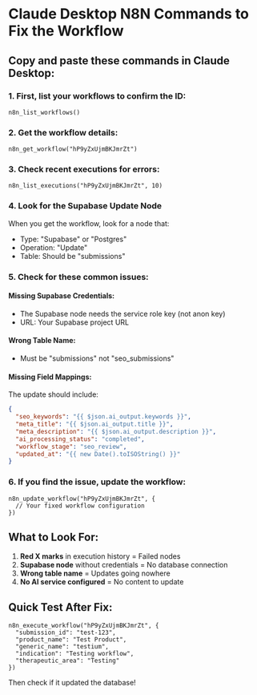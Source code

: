 # Claude Desktop N8N Commands to Fix the Workflow

## Copy and paste these commands in Claude Desktop:

### 1. First, list your workflows to confirm the ID:
```
n8n_list_workflows()
```

### 2. Get the workflow details:
```
n8n_get_workflow("hP9yZxUjmBKJmrZt")
```

### 3. Check recent executions for errors:
```
n8n_list_executions("hP9yZxUjmBKJmrZt", 10)
```

### 4. Look for the Supabase Update Node
When you get the workflow, look for a node that:
- Type: "Supabase" or "Postgres" 
- Operation: "Update"
- Table: Should be "submissions"

### 5. Check for these common issues:

#### Missing Supabase Credentials:
- The Supabase node needs the service role key (not anon key)
- URL: Your Supabase project URL

#### Wrong Table Name:
- Must be "submissions" not "seo_submissions"

#### Missing Field Mappings:
The update should include:
```json
{
  "seo_keywords": "{{ $json.ai_output.keywords }}",
  "meta_title": "{{ $json.ai_output.title }}",
  "meta_description": "{{ $json.ai_output.description }}",
  "ai_processing_status": "completed",
  "workflow_stage": "seo_review",
  "updated_at": "{{ new Date().toISOString() }}"
}
```

### 6. If you find the issue, update the workflow:
```
n8n_update_workflow("hP9yZxUjmBKJmrZt", {
  // Your fixed workflow configuration
})
```

## What to Look For:

1. **Red X marks** in execution history = Failed nodes
2. **Supabase node** without credentials = No database connection
3. **Wrong table name** = Updates going nowhere
4. **No AI service configured** = No content to update

## Quick Test After Fix:
```
n8n_execute_workflow("hP9yZxUjmBKJmrZt", {
  "submission_id": "test-123",
  "product_name": "Test Product",
  "generic_name": "testium",
  "indication": "Testing workflow",
  "therapeutic_area": "Testing"
})
```

Then check if it updated the database!